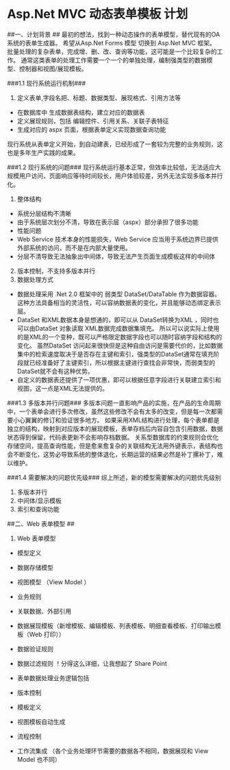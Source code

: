 Asp.Net MVC  动态表单模板 计划
========================

##一、计划背景 ##
最初的想法，找到一种动态操作的表单模型，替代现有的OA系统的表单生成器。
希望从Asp.Net Forms 模型 切换到  Asp.Net MVC 框架。
批量处理的复杂表单，完成增、删、改、查询等功能，这可能是一个比较复杂的工作。
通常这类表单的处理工作需要一个一个的单独处理，编制强类型的数据模型、控制器和视图/展现模板。

###1.1 现行系统运行机制###
 1.  定义表单,字段名把、标题、数据类型、展现格式、引用方法等
 - 在数据库中 生成数据表结构，建立对应的数据表
 - 定义展现规则，包括 编辑控件、引用关系、关联子表特征
 - 生成对应的 aspx 页面，根据表单定义实现数据查询功能

现行系统从表单定义开始，到自动建表，已经形成了一套较为完整的业务规则，这也是多年生产实践的成果。


###1.2 现行系统的问题###
现行系统运行基本正常，但效率比较低，无法适应大规模用户访问，页面响应等待时间较长，用户体验较差，另外无法实现多版本并行化。

1. 整体结构
 - 系统分层结构不清晰
  - 由于系统层次划分不清，导致在表示层（aspx）部分承担了很多功能
 - 性能问题
  - Web Service 技术本身的性能损失，Web Service 应当用于系统边界已提供外部系统的访问，而不是在内部大量使用。
  - 分层不清导致无法抽象出中间体，导致无法产生页面生成模板这样的中间体

2. 版本控制，不支持多版本并行
3. 数据处理方式
 - 数据处理采用 .Net 2.0 框架中的 弱类型 DataSet/DataTable 作为数据容器。
这种方法具备相当的灵活性，可以容纳数据表的变化，并且能够动态绑定表示层。
 - DataSet 和XML数据本身是想通的，即可以从 DataSet转换为XML ，同时也可以由DataSet 对象读取 XML数据完成数据集填充。
所以可以说实际上使用的是XML的一个变种，既可以严格限定数据字段也可以随时容纳字段和结构的变化。
虽然DataSet 访问起来很快但是这种自由访问是需要代价的，比如数据集中的检索速度取决于是否存在主键和索引，强类型的DataSet通常在填充阶段就已经准备好了主键索引，所以根据主键进行查找会非常快，而弱类型的DataSet就不会有这种优势。
 - 自定义的数据表还提供了一项优惠，即可以根据任意字段进行关联建立索引和视图，这一点是XML无法提供的。

###1.3 多版本并行问题###
多版本问题一直影响产品的实施，在产品的生命周期中，一个表单会进行多次修改，虽然这些修改不会有太多的改变，但是每一次都需要小心翼翼的修订和验证很多地方。
如果采用XML结构进行处理，每个表单都是独立的结构，映射到对应版本的展现模板，表单存档后内容自包含引用数据，数据状态得到保留，代码表更新不会影响存档数据。
关系型数据库的约束规则会优化存储空间，提高查询性能，但是愈来愈复杂的关联结构无法用外键表示，表结构也会不断变化，这势必导致系统的整体退化，长期运营的结果必然是补丁摞补丁，难以维护。

###1.4 需要解决的问题优先级###
综上所述，新的模型需要解决的问题优先级别
1. 多版本并行
2. 中间体/显示模板
3. 索引和查询功能

##二、Web 表单模型 ##
1. Web 表单模型
 - 模型定义
 - 数据存储模型
 - 视图模型 （View Model ）
 - 业务规则
 - 关联数据、外部引用
 - 数据展现模板（新增模板、编辑模板、列表模板、明细查看模板、打印输出模板（Web 打印））
 - 数据验证规则
 - 数据过滤规则
！分得这么详细，让我想起了 Share Point

- 表单数据处理业务逻辑包括
 - 版本控制
 - 模板定义
 - 视图模板自动生成
 - 流程控制
 - 工作流集成 （各个业务处理环节需要的数据各不相同，数据展现和 View Model 也不同）


